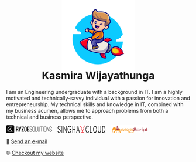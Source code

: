 <div align="center">
<img align="center" src="/img/hero.svg" style="margin: -50px" height="200" width="200" />

# Kasmira Wijayathunga

</div>

I am an Engineering undergraduate with a background in IT. I am a highly motivated and technically-savvy individual with a passion for innovation and entrepreneurship. My technical skills and knowledge in IT, combined with my business acumen, allows me to approach problems from both a technical and business perspective.

<div>
    <a href="https://ryzoe.com" target="blank">
        <img align="center" src="/img/ryzoe.svg" height="22" width="125" />
    </a>&nbsp;&nbsp;
    <a href="https://singhacloud.com" target="blank">
        <img align="center" src="/img/singhacloud.svg" height="22" width="130" />
    </a>&nbsp;&nbsp;
    <a href="https://helascript.com" target="blank">
        <img align="center" src="/img/helascript.svg" height="22" width="100" />
    </a>
</div>

📧 <a href="mailto:mahidhawijayathunga@gmail.com">Send an e-mail</a>

🌐 <a href="https://wijayathunga.com">Checkout my website</a>